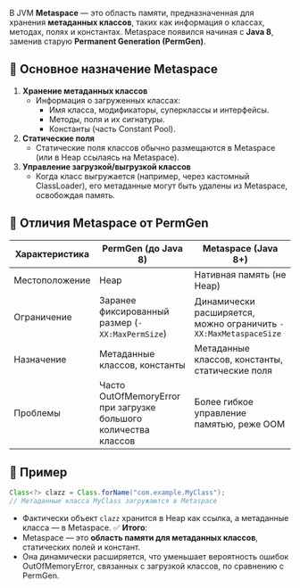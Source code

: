 В JVM **Metaspace** — это область памяти, предназначенная для хранения **метаданных классов**, таких как информация о классах, методах, полях и константах. Metaspace появился начиная с **Java 8**, заменив старую **Permanent Generation (PermGen)**.
## 🔹 Основное назначение Metaspace
1. **Хранение метаданных классов**
    - Информация о загруженных классах:
        - Имя класса, модификаторы, суперклассы и интерфейсы.
        - Методы, поля и их сигнатуры.
        - Константы (часть Constant Pool).
2. **Статические поля**
    - Статические поля классов обычно размещаются в Metaspace (или в Heap ссылаясь на Metaspace).
3. **Управление загрузкой/выгрузкой классов**
    - Когда класс выгружается (например, через кастомный ClassLoader), его метаданные могут быть удалены из Metaspace, освобождая память.
## 🔹 Отличия Metaspace от PermGen

|Характеристика|PermGen (до Java 8)|Metaspace (Java 8+)|
|---|---|---|
|Местоположение|Heap|Нативная память (не Heap)|
|Ограничение|Заранее фиксированный размер (`-XX:MaxPermSize`)|Динамически расширяется, можно ограничить `-XX:MaxMetaspaceSize`|
|Назначение|Метаданные классов, константы|Метаданные классов, константы, статические поля|
|Проблемы|Часто OutOfMemoryError при загрузке большого количества классов|Более гибкое управление памятью, реже OOM|
## 🔹 Пример
```java
Class<?> clazz = Class.forName("com.example.MyClass");
// Метаданные класса MyClass загружаются в Metaspace
```
- Фактически объект `clazz` хранится в Heap как ссылка, а метаданные класса — в Metaspace.
✅ **Итого**:
- Metaspace — это **область памяти для метаданных классов**, статических полей и констант.
- Она динамически расширяется, что уменьшает вероятность ошибок OutOfMemoryError, связанных с загрузкой классов, по сравнению с PermGen.